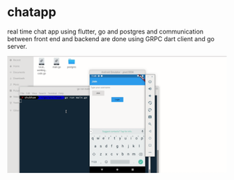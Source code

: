 # chatapp
real time chat app using flutter, go and postgres and communication between front end and backend are done using GRPC dart client and go server.

![](chatapp.gif)
